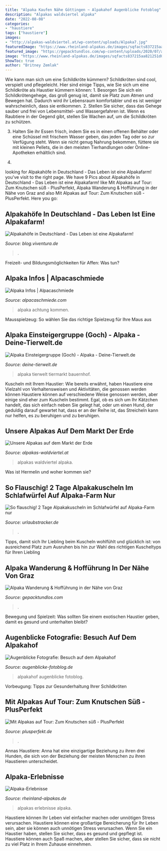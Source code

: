 ```yaml
---
title: "Alpaka Kaufen Nähe Göttingen ~ Alpakahof Augenblicke Fotoblog"
description: "Alpakas waldviertel alpaka"
date: "2022-08-08"
categories:
- "haustiere"
tags: ["haustiere"]
images:
- "http://alpakas-waldviertel.at/wp-content/uploads/Alpaka7.jpg"
featuredImage: "https://www.rheinland-alpakas.de/images/sqfacts837215aa821251d04.jpg"
featured_image: "https://gepacktundlos.com/wp-content/uploads/2020/07/alpaka-hoffuehrung-bei-graz-mitterdorf-weiz.jpg"
image: "https://www.rheinland-alpakas.de/images/sqfacts837215aa821251d04.jpg"
ShowToc: true
author: "Britney Zemlak"
---
```



Wie kann man sich um eine Schildkröte kümmern?
Schildkröten sind cool, verspielt und pflegeleicht. Hier sind einige Tipps, wie Sie sich um eine Schildkröte als Haustier kümmern können: 1. Besorgen Sie sich ein Schildkrötengehege, das groß genug ist, damit sie Platz zum Atmen und Bewegen hat. Dadurch wird ihr Lebensraum komfortabler und es ist weniger wahrscheinlich, dass sie entkommen.
2. Stellen Sie sicher, dass das Gehege sauber und frei von Lebensmittel- und Wassergefahren ist. Wenn es Raubtiere in der Gegend gibt, stellen Sie Wachen auf, um die Schildkröten zu schützen.

3. Halten Sie ihr Essen frisch, indem Sie es in einen offenen Behälter oder eine Schüssel mit frischem Wasser geben, das jeden Tag oder so zur Verfügung steht. Wenn sie nicht genug Nahrung bekommen, füttere sie mit kleinen Pellets, die in den meisten Tierhandlungen oder Online-Apotheken erhältlich sind.

4.

	

		
looking for Alpakahöfe in Deutschland - Das Leben ist eine Alpakafarm! you've visit to the right page. We have 9 Pics about Alpakahöfe in Deutschland - Das Leben ist eine Alpakafarm! like Mit Alpakas auf Tour: Zum Knutschen süß - PlusPerfekt, Alpaka Wanderung &amp; Hofführung in der Nähe von Graz and also Mit Alpakas auf Tour: Zum Knutschen süß - PlusPerfekt. Here you go:
		
    
## Alpakahöfe In Deutschland - Das Leben Ist Eine Alpakafarm!

<img loading=lazy src="https://blog.viventura.de/hs-fs/hubfs/Imported_Blog_Media/blog_rheinland_alpakas.jpg?width=2000&amp;height=1125&amp;name=blog_rheinland_alpakas.jpg" onerror="this.onerror=null;this.src='https://tse2.mm.bing.net/th?id=OIP.HGxo_LBn2cTWeg1aYXEFNQHaEK&amp;pid=15.1';" alt="Alpakahöfe in Deutschland - Das Leben ist eine Alpakafarm!">

_Source: blog.viventura.de_

>. 

	

Freizeit- und Bildungsmöglichkeiten für Affen: Was tun?

    
## Alpaka Infos | Alpacaschmiede

<img loading=lazy src="http://youdesk.de/Alpakaschmiede/wp-content/uploads/2011/07/IMG_2054-1024x682.jpg" onerror="this.onerror=null;this.src='https://tse4.mm.bing.net/th?id=OIP._pCJwCF1OUtXGhImnkx-jQHaE7&amp;pid=15.1';" alt="Alpaka Infos | Alpacaschmiede">

_Source: alpacaschmiede.com_

>alpaka achtung kommen. 

	

Mausspielzeug: So wählen Sie das richtige Spielzeug für Ihre Maus aus

    
## Alpaka Einsteigergruppe (Goch) - Alpaka - Deine-Tierwelt.de

<img loading=lazy src="https://www.deine-tierwelt.de/fotos/126062611_760x570.jpg" onerror="this.onerror=null;this.src='https://tse2.mm.bing.net/th?id=OIP.KWKIoTbS676YR0T6dq710gHaFj&amp;pid=15.1';" alt="Alpaka Einsteigergruppe (Goch) - Alpaka - Deine-Tierwelt.de">

_Source: deine-tierwelt.de_

>alpaka tierwelt tiermarkt bauernhof. 

	

Kuscheln mit Ihrem Haustier: Wie bereits erwähnt, haben Haustiere eine Vielzahl von Verhaltensweisen und Aktivitäten, die genossen werden können
Haustiere können auf verschiedene Weise genossen werden, aber einige sind eher zum Kuscheln bestimmt. Egal, ob es sich um Ihr Kätzchen handelt, das sich einfach neben Sie gelegt hat, oder um einen Hund, der geduldig darauf gewartet hat, dass er an der Reihe ist, das Streicheln kann nur helfen, es zu beruhigen und zu beruhigen.

    
## Unsere Alpakas Auf Dem Markt Der Erde

<img loading=lazy src="http://alpakas-waldviertel.at/wp-content/uploads/Alpaka7.jpg" onerror="this.onerror=null;this.src='https://tse1.mm.bing.net/th?id=OIP.dEVuQJvEyy4ivRAJs8k8lQHaFj&amp;pid=15.1';" alt="Unsere Alpakas auf dem Markt der Erde">

_Source: alpakas-waldviertel.at_

>alpakas waldviertel alpaka. 

	

Was ist Hermelin und woher kommen sie?

    
## So Flauschig! 2 Tage Alpakakuscheln Im Schlafwürfel Auf Alpaka-Farm Nur

<img loading=lazy src="https://www.urlaubstracker.de/wp-content/uploads/2019/05/drei-alpaka.jpg" onerror="this.onerror=null;this.src='https://tse3.mm.bing.net/th?id=OIP.5Fu2_3C2ZH3rniwzCvBIVQHaHa&amp;pid=15.1';" alt="So flauschig! 2 Tage Alpakakuscheln im Schlafwürfel auf Alpaka-Farm nur">

_Source: urlaubstracker.de_

>. 

	

Tipps, damit sich Ihr Liebling beim Kuscheln wohlfühlt und glücklich ist: von ausreichend Platz zum Ausruhen bis hin zur Wahl des richtigen Kuscheltyps für Ihren Liebling

    
## Alpaka Wanderung &amp; Hofführung In Der Nähe Von Graz

<img loading=lazy src="https://gepacktundlos.com/wp-content/uploads/2020/07/alpaka-hoffuehrung-bei-graz-mitterdorf-weiz.jpg" onerror="this.onerror=null;this.src='https://tse4.mm.bing.net/th?id=OIP.PA3otP3csloEKugQv8MG9QHaE8&amp;pid=15.1';" alt="Alpaka Wanderung &amp; Hofführung in der Nähe von Graz">

_Source: gepacktundlos.com_

>. 

	

Bewegung und Spielzeit: Was sollten Sie einem exotischen Haustier geben, damit es gesund und unterhalten bleibt?

    
## Augenblicke Fotografie: Besuch Auf Dem Alpakahof

<img loading=lazy src="https://1.bp.blogspot.com/-KEgO_jV8FMk/XWQvOUpPCCI/AAAAAAAAPhk/fjOqnSmLqKUrTSKH3bjmw1QdqiI-BFAeQCLcBGAs/s1600/V11.jpg" onerror="this.onerror=null;this.src='https://tse2.mm.bing.net/th?id=OIP.GlzwioqbgB8IVHfCxGY7DgHaE8&amp;pid=15.1';" alt="Augenblicke Fotografie: Besuch auf dem Alpakahof">

_Source: augenblicke-fotoblog.de_

>alpakahof augenblicke fotoblog. 

	

Vorbeugung: Tipps zur Gesunderhaltung Ihrer Schildkröten

    
## Mit Alpakas Auf Tour: Zum Knutschen Süß - PlusPerfekt

<img loading=lazy src="https://i1.wp.com/www.plusperfekt.de/wp-content/uploads/2018/04/alpakas_braun_und_weiss_franz_trenkle_allgaeu-alpaka.jpg?fit=840%2C560&amp;ssl=1" onerror="this.onerror=null;this.src='https://tse1.mm.bing.net/th?id=OIP.HPPPjrz5rm-PV9_9Pgl66wHaE8&amp;pid=15.1';" alt="Mit Alpakas auf Tour: Zum Knutschen süß - PlusPerfekt">

_Source: plusperfekt.de_

>. 

	

Annas Haustiere: Anna hat eine einzigartige Beziehung zu ihren drei Hunden, die sich von der Beziehung der meisten Menschen zu ihren Haustieren unterscheidet.

    
## Alpaka-Erlebnisse

<img loading=lazy src="https://www.rheinland-alpakas.de/images/sqfacts837215aa821251d04.jpg" onerror="this.onerror=null;this.src='https://tse3.mm.bing.net/th?id=OIP.NZOtK0ieEY82QfF77gyHQQAAAA&amp;pid=15.1';" alt="Alpaka-Erlebnisse">

_Source: rheinland-alpakas.de_

>alpakas erlebnisse alpaka. 

	

Haustiere können Ihr Leben viel einfacher machen oder unnötigen Stress verursachen.
Haustiere können eine großartige Bereicherung für Ihr Leben sein, aber sie können auch unnötigen Stress verursachen. Wenn Sie ein Haustier haben, stellen Sie sicher, dass es gesund und gepflegt ist. Haustiere können auch Spaß machen, aber stellen Sie sicher, dass sie nicht zu viel Platz in Ihrem Zuhause einnehmen.

